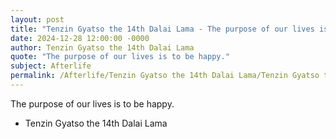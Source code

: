 ```yaml
---
layout: post
title: "Tenzin Gyatso the 14th Dalai Lama - The purpose of our lives is to be"
date: 2024-12-28 12:00:00 -0000
author: Tenzin Gyatso the 14th Dalai Lama
quote: "The purpose of our lives is to be happy."
subject: Afterlife
permalink: /Afterlife/Tenzin Gyatso the 14th Dalai Lama/Tenzin Gyatso the 14th Dalai Lama - The purpose of our lives is to be
---
```


The purpose of our lives is to be happy.

- Tenzin Gyatso the 14th Dalai Lama
